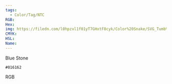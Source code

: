 ```yaml
---
tags:
  - Color/Tag/NTC
RGB:
Hex:
img: https://filedn.com/l0hpzxl1f01yT7GHxtF8cyk/Color%20Snake/SVG_Tumb%20Mass%20No%20Name/016162.svg
CMYK:
HSL:
Name:
---
```

Blue Stone
```palette
#016162
```
RGB
